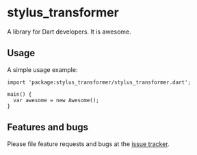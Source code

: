 # stylus_transformer

A library for Dart developers. It is awesome.

## Usage

A simple usage example:

    import 'package:stylus_transformer/stylus_transformer.dart';

    main() {
      var awesome = new Awesome();
    }

## Features and bugs

Please file feature requests and bugs at the [issue tracker][tracker].

[tracker]: http://example.com/issues/replaceme
